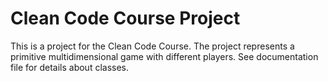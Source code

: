 # Clean Code Course Project

This is a project for the Clean Code Course. The project represents a primitive multidimensional game with different players.
See documentation file for details about classes.
